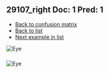 ## 29107_right Doc: 1 Pred: 1
- [Back to confusion matrix](https://github.com/juliandewit/kaggle_retinopathy/blob/master/matrix.md)
- [Back to list](https://github.com/juliandewit/kaggle_retinopathy/blob/master/lists/11/list.md)
- [Next example in list](https://github.com/juliandewit/kaggle_retinopathy/blob/master/lists/11/29/29278_left.md)

![Eye](https://retinopaty.blob.core.windows.net/size1024/29107_right_1.jpeg)

### 

![Eye]()
